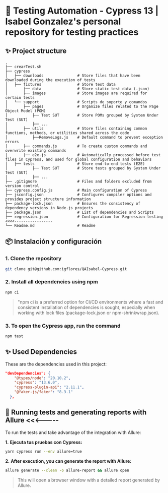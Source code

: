 # 🧪 Testing Automation - Cypress 13 | Isabel Gonzalez's personal repository for testing practices

## ✨ Project structure
```plaintext
.
├── crearTest.sh
├── cypress
│   ├── downloads               # Store files that have been downloaded during the execution of tests
│   ├── fixtures                # Store test data
│       ├── data                # Store static test data (.json)
│       ├── images              # Store images are required for certain tests
│   └── support                 # Scripts de soporte y comandos
│       ├── pages               # Organize files related to the Page Object Model (POM)
│           ├── Test SUT        # Store POMs grouped by System Under Test (SUT)
│           ├── ...
│       ├── utils               # Store files containing common functions, methods, or utilities shared across the code
│           ├──RemoveLogs.js    # Default command to prevent exception errors
│       ├── commands.js         # To create custom commands and overwrite existing commands
│       ├── e2e.js              # Automatically processed before test files in Cypress, and used for global configuration and behaviors 
│   ├── tests                   # Store end-to-end tests (E2E) 
│           ├── Test SUT        # Store tests grouped by System Under Test (SUT)
│           ├── ...
├── .gitignore                  # Files and folders excluded from version control
├── cypress.config.js           # Main configuration of Cypress
├── jsconfig.json               # Configures compiler options and provides project structure information
├── package-lock.json           # Ensures the consistency of dependency versions in Node.js projects
├── package.json                # List of dependencies and Scripts
├── regression.json             # Configuration for Regression testing      <<<<-----------------
└── Readme.md                   # Readme

```

## 📦 Instalación y configuración

### **1.** **Clone the repository**
```bash
git clone git@github.com:igflores/QAIsabel-Cypress.git
```

### **2.** Install all dependencies using npm
```bash
npm ci
```

>"npm ci is a preferred option for CI/CD environments where a fast and consistent installation of dependencies is sought, especially when working with lock files (package-lock.json or npm-shrinkwrap.json).


### **3.** To open the Cypress app, run the command
```bash
npm test
```

## ✨ Used Dependencies
These are the dependencies used in this project:
```json
"devDependencies": {
    "@types/node": "20.10.2",
    "cypress": "13.6.0",
    "cypress-plugin-api": "2.11.1",
    "@faker-js/faker": "8.3.1"
  },
```

## 🚩 Running tests and generating reports with Allure <<<-----
To run the tests and take advantage of the integration with Allure:

**1.** **Ejecuta tus pruebas con Cypress:**

```bash
yarn cypress run --env allure=true
```

**2.** **After execution, you can generate the report with Allure:**

```bash
allure generate --clean -o allure-report && allure open
```
>This will open a browser window with a detailed report generated by Allure.